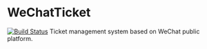 # WeChatTicket
[![Build Status](https://travis-ci.com/ParadoxShi/wechatTicket_2018.svg?token=o6GqzAD2Uo8rkHB8NxRj&branch=master)](https://travis-ci.com/ParadoxShi/wechatTicket_2018)
Ticket management system based on WeChat public platform.
